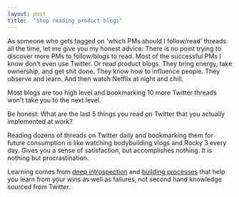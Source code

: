 ```yaml
---
layout: post
title:  "Stop reading product blogs"
---
```


As someone who gets tagged on 'which PMs should I follow/read' threads all the time, let me give you my honest advice: There is no point trying to discover more PMs to follow/blogs to read. Most of the successful PMs I know don't even use Twitter. Or read product blogs. They bring energy, take ownership, and get shit done. They know how to influence people. They observe and learn. And then watch Netflix at night and chill.

Most blogs are too high level and bookmarking 10 more Twitter threads won't take you to the next level.

Be honest: What are the last 5 things you read on Twitter that you actually implemented at work?

Reading dozens of threads on Twitter daily and bookmarking them for future consumption is like watching bodybuilding vlogs and Rocky 3 every day. Gives you a sense of satisfaction, but accomplishes nothing. It is nothing but procrastination.

Learning comes from [deep introspection](https://manassaloi.com/2019/11/24/build-measure-learn.html) and [building processes](https://manassaloi.com/2020/03/23/running-product-team.html) that help you learn from your wins as well as failures, not second hand knowledge sourced from Twitter.
